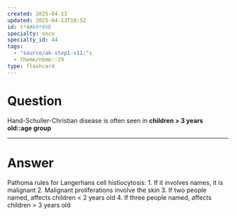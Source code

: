 ```yaml
---
created: 2025-04-13
updated: 2025-04-13T10:52
id: t*4#kh*9VE
specialty: onco
specialty_id: 44
tags:
  - "source/ak-step1-v11:": 
  - theme/nbme::29
type: flashcard
---
```


# Question
Hand-Schuller-Christian disease is often seen in **children > 3 years old::age group**

---

# Answer
Pathoma rules for Langerhans cell histiocytosis: 1. If it involves names, it is malignant 2. Malignant proliferations involve the skin 3. If two people named, affects children < 2 years old 4. If three people named, affects children > 3 years old